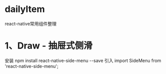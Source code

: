 # dailyItem
react-native常用组件整理
# 1、Draw - 抽屉式侧滑
安装 npm install react-native-side-menu --save
引入 import SideMenu from 'react-native-side-menu';